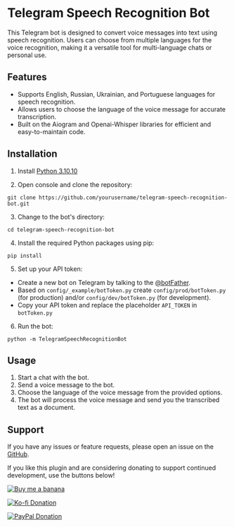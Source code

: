 # Telegram Speech Recognition Bot

This Telegram bot is designed to convert voice messages into text using speech recognition. Users can choose from multiple languages for the voice recognition, making it a versatile tool for multi-language chats or personal use.

## Features

- Supports English, Russian, Ukrainian, and Portuguese languages for speech recognition.
- Allows users to choose the language of the voice message for accurate transcription.
- Built on the Aiogram and Openai-Whisper libraries for efficient and easy-to-maintain code.

## Installation

1. Install [Python 3.10.10](https://www.python.org/downloads/release/python-31010/)

2. Open console and clone the repository:

```
git clone https://github.com/yourusername/telegram-speech-recognition-bot.git
```

3. Change to the bot's directory:

```
cd telegram-speech-recognition-bot
```

4. Install the required Python packages using pip:

```
pip install
```

5. Set up your API token:

- Create a new bot on Telegram by talking to the  [@botFather](https://t.me/botfather).
- Based on `config/_example/botToken.py` create `config/prod/botToken.py` (for production) and/or `config/dev/botToken.py` (for development). 
- Copy your API token and replace the placeholder `API_TOKEN` in `botToken.py`

6. Run the bot:

```
python -m TelegramSpeechRecognitionBot
```

## Usage

1. Start a chat with the bot.
2. Send a voice message to the bot.
3. Choose the language of the voice message from the provided options.
4. The bot will process the voice message and send you the transcribed text as a document.


## Support

If you have any issues or feature requests, please open an issue on the [GitHub](https://github.com/soberhacker/telegram-speech-recognition-bot).

If you like this plugin and are considering donating to support continued development, use the buttons below!

[![Buy me a banana](https://img.buymeacoffee.com/button-api/?text=Buy%20me%20a%20banana&emoji=🍌&slug=soberhacker&button_colour=5F5F5F&font_colour=ffffff&font_family=Cookie&outline_colour=000000&coffee_colour=FFDD00)](https://www.buymeacoffee.com/soberhacker)

[![Ko-fi Donation](https://ko-fi.com/img/githubbutton_sm.svg)](https://ko-fi.com/soberhacker)

[![PayPal Donation](https://www.paypalobjects.com/webstatic/en_US/i/buttons/PP_logo_h_100x26.png)](https://www.paypal.com/donate/?hosted_button_id=VYSCUZX8MYGCU)
